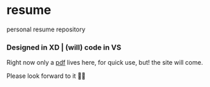 # resume
personal resume repository

### Designed in XD | (will) code in VS

Right now only a [pdf](https://douten.github.io/resume/minh-nguyen-resume.pdf) lives here, for quick use, but! the site will come.

Please look forward to it 🙇‍♂️
